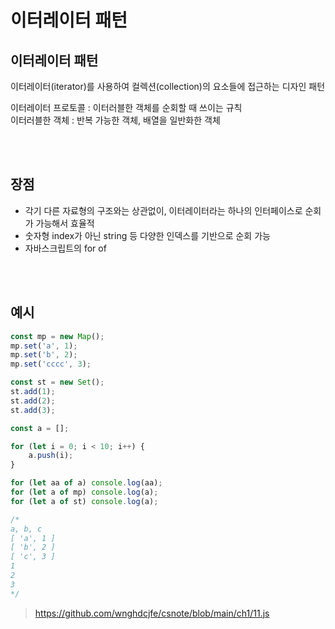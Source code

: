 # 이터레이터 패턴

## 이터레이터 패턴

이터레이터(iterator)를 사용하여 컬렉션(collection)의 요소들에 접근하는 디자인 패턴

이터레이터 프로토콜 : 이터러블한 객체를 순회할 때 쓰이는 규칙  
이터러블한 객체 : 반복 가능한 객체, 배열을 일반화한 객체

<br><br>

## 장점

* 각기 다른 자료형의 구조와는 상관없이, 이터레이터라는 하나의 인터페이스로 순회가 가능해서 효율적
* 숫자형 index가 아닌 string 등 다양한 인덱스를 기반으로 순회 가능
* 자바스크립트의 for of

<br><br>

## 예시

```js
const mp = new Map();
mp.set('a', 1);
mp.set('b', 2);
mp.set('cccc', 3);

const st = new Set();
st.add(1);
st.add(2);
st.add(3);

const a = [];

for (let i = 0; i < 10; i++) {
    a.push(i);
}

for (let aa of a) console.log(aa);
for (let a of mp) console.log(a);
for (let a of st) console.log(a);

/* 
a, b, c 
[ 'a', 1 ]
[ 'b', 2 ]
[ 'c', 3 ]
1
2
3
*/
```

> https://github.com/wnghdcjfe/csnote/blob/main/ch1/11.js
